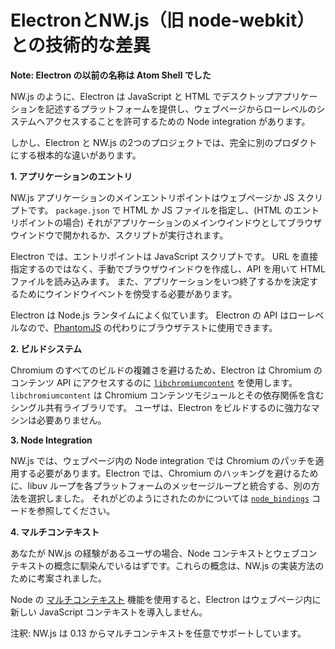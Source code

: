 # ElectronとNW.js（旧 node-webkit）との技術的な差異

**Note: Electron の以前の名称は Atom Shell でした**

NW.js のように、Electron は JavaScript と HTML でデスクトップアプリケーションを記述するプラットフォームを提供し、ウェブページからローレベルのシステムへアクセスすることを許可するための Node integration があります。

しかし、Electron と NW.js の2つのプロジェクトでは、完全に別のプロダクトにする根本的な違いがあります。

**1. アプリケーションのエントリ**

NW.js アプリケーションのメインエントリポイントはウェブページか JS スクリプトです。 `package.json` で HTML か JS ファイルを指定し、(HTML のエントリポイントの場合) それがアプリケーションのメインウインドウとしてブラウザウインドウで開かれるか、スクリプトが実行されます。

Electron では、エントリポイントは JavaScript スクリプトです。 URL を直接指定するのではなく、手動でブラウザウインドウを作成し、API を用いて HTML ファイルを読み込みます。 また、アプリケーションをいつ終了するかを決定するためにウインドウイベントを傍受する必要があります。

Electron は Node.js ランタイムによく似ています。 Electron の API はローレベルなので、[PhantomJS](http://phantomjs.org/) の代わりにブラウザテストに使用できます。

**2. ビルドシステム**

Chromium のすべてのビルドの複雑さを避けるため、Electron は Chromium のコンテンツ API にアクセスするのに [`libchromiumcontent`](https://github.com/electron/libchromiumcontent) を使用します。 `libchromiumcontent` は Chromium コンテンツモジュールとその依存関係を含むシングル共有ライブラリです。 ユーザは、Electron をビルドするのに強力なマシンは必要ありません。

**3. Node Integration**

NW.js では、ウェブページ内の Node integration では Chromium のパッチを適用する必要があります。Electron では、Chromium のハッキングを避けるために、libuv ループを各プラットフォームのメッセージループと統合する、別の方法を選択しました。 それがどのようにされたのかについては [`node_bindings`](https://github.com/electron/electron/tree/master/atom/common) コードを参照してください。

**4. マルチコンテキスト**

あなたが NW.js の経験があるユーザの場合、Node コンテキストとウェブコンテキストの概念に馴染んでいるはずです。これらの概念は、NW.js の実装方法のために考案されました。

Node の [マルチコンテキスト](https://github.com/nodejs/node-v0.x-archive/commit/756b622) 機能を使用すると、Electron はウェブページ内に新しい JavaScript コンテキストを導入しません。

注釈: NW.js は 0.13 からマルチコンテキストを任意でサポートしています。